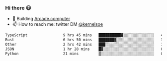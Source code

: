 ### Hi there 😃

- 🔨 Building [Arcade.computer](https://arcade.computer)
- 📫 How to reach me: twitter DM [@kernelsoe](https://twitter.com/kernelsoe)

<!--START_SECTION:waka-->

```txt
TypeScript                9 hrs 45 mins   ██████████▓░░░░░░░░░░░░░░   42.98 %
Rust                      6 hrs 50 mins   ███████▓░░░░░░░░░░░░░░░░░   30.11 %
Other                     2 hrs 42 mins   ███░░░░░░░░░░░░░░░░░░░░░░   11.95 %
JSON                      1 hr 28 mins    █▓░░░░░░░░░░░░░░░░░░░░░░░   06.46 %
Python                    21 mins         ▒░░░░░░░░░░░░░░░░░░░░░░░░   01.60 %
```

<!--END_SECTION:waka-->
